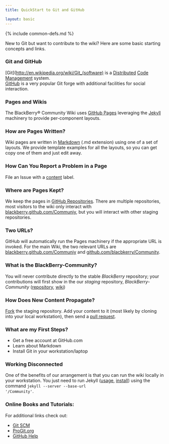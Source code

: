 ```yaml
---
title: QuickStart to Git and GitHub

layout: basic
---
```

{% include common-defs.md %}

New to Git but want to contribute to the wiki? Here are some basic starting concepts and links.

### Git and GitHub

[Git](http://en.wikipedia.org/wiki/Git_(software)
is a [Distributed](http://en.wikipedia.org/wiki/Distributed_revision_control)
[Code Management](http://en.wikipedia.org/wiki/Source_code_management) system.  
[GitHub](http://en.wikipedia.org/wiki/GitHub) is a very popular Git forge with additional facilities for
social interaction.

### Pages and Wikis

The BlackBerry&reg; Community Wiki uses [GitHub Pages](http://help.github.com/pages/) leveraging
the [Jekyll](http://github.com/mojombo/jekyll/) machinery to provide per-component layouts.

### How are Pages Written?

Wiki pages are written in [Markdown](http://daringfireball.net/projects/markdown/) (.md extension)
using one of a set of layouts.
We provide template examples for all the layouts, so you can get copy one of them and just edit away.

### How Can You Report a Problem in a Page

File an Issue with a
[content](https://github.com/blackberry-community/Community/issues?labels=content) label.

### Where are Pages Kept?

We keep the pages in [GitHub Repositories](http://help.github.com/create-a-repo/).  There are multiple repositories,
most visitors to the wiki only interact with [blackberry.github.com/Communiy](http://blackberry.github.com/Community),
but you will interact with other staging repositories.

### Two URLs?

GitHub will automatically run the Pages machinery if the appropriate URL is invoked.  For the main Wiki, the two
relevant URLs are
[blackberry.github.com/Communiy](http://blackberry.github.com/Community)
and [github.com/blacbkerry/Community](http://github.com/blackberry/Community).

### What is the BlackBerry-Community?

You will never contribute directly to the stable *BlackBerry* repository;
your contributions will first show in the
our *staging* repository,
*BlackBerry-Community*
([repository](http://github.com/blackberry-community/Community),
[wiki](http://blackberry-community.github.com/Community))

### How Does New Content Propagate?

[Fork](http://help.github.com/fork-a-repo/) the staging repository.  Add your content to it (most likely
by cloning into your local workstation), then send a [pull request](http://help.github.com/send-pull-requests/).

### What are my First Steps?

* Get a free account at GitHub.com  
* Learn about Markdown  
* Install Git in your workstation/laptop  

### Working Disconnected

One of the benefits of our arrangement is that you can run the wiki locally in your workstation.
You just need to run Jekyll
([usage](https://github.com/mojombo/jekyll/wiki/Usage),
[install](https://github.com/mojombo/jekyll/wiki/Install/2ac4260c25de04e9215573c3424bd6ecdcdae9ef))
using the command <code>jekyll --server --base-url '/Community'</code>.

### Online Books and Tutorials:

For additional links check out:
 * [Git SCM](http://git-scm.com)
 * [ProGit.org](http://progit.org)
 * [GitHub Help](http://help.github.com/)